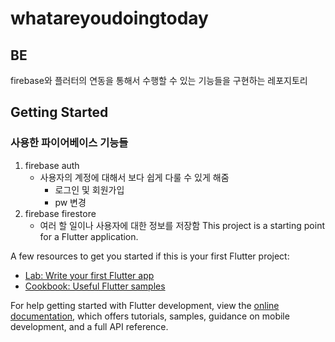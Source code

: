 # whatareyoudoingtoday

## **BE**

firebase와 플러터의 연동을 통해서 수행할 수 있는 기능들을 구현하는 레포지토리

## Getting Started

### 사용한 파이어베이스 기능들
1. firebase auth
   - 사용자의 계정에 대해서 보다 쉽게 다룰 수 있게 해줌
     - 로그인 및 회원가입
     - pw 변경
2. firebase firestore
   - 여러 할 일이나 사용자에 대한 정보를 저장함
This project is a starting point for a Flutter application.

A few resources to get you started if this is your first Flutter project:

- [Lab: Write your first Flutter app](https://docs.flutter.dev/get-started/codelab)
- [Cookbook: Useful Flutter samples](https://docs.flutter.dev/cookbook)

For help getting started with Flutter development, view the
[online documentation](https://docs.flutter.dev/), which offers tutorials,
samples, guidance on mobile development, and a full API reference.
